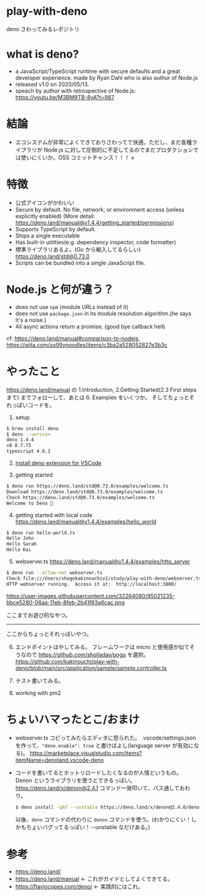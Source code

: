 # play-with-deno

deno さわってみるレポジトリ

# what is deno?

- a JavaScript/TypeScript runtime with secure defaults and a great developer experience. made by Ryan Dahl who is also author of Node.js
- released v1.0 on 2020/05/13.
- speach by author with retrospective of Node.js: https://youtu.be/M3BM9TB-8yA?t=987

# 結論

- エコシステムが非常によくできておりさわってて快適。ただし、まだ各種ライブラリが Node.js に対して圧倒的に不足してるのでまだプロダクションでは使いにくいか。OSS コミットチャンス！！！ :fist:

# 特徴

- 公式アイコンがかわいい
- Secure by default. No file, network, or environment access (unless explicitly enabled) (More detail: https://deno.land/manual@v1.4.4/getting_started/permissions)
- Supports TypeScript by default.
- Ships a single executable
- Has built-in utilities(e.g. dependency inspector, code formatter)
- 標準ライブラリあるよ。(Go から輸入してるらしい) https://deno.land/std@0.73.0
- Scripts can be bundled into a single JavaScript file.

# Node.js と何が違う？

- does not use `npm` (module URLs instead of it)
- does not use `package.json` in its module resolution algorithm.(he says it's a noise.)
- All async actions return a promise. (good bye callback hell)

cf: https://deno.land/manual#comparison-to-nodejs, https://qiita.com/so99ynoodles/items/c3ba2a528052827e3b3c

# やったこと

https://deno.land/manual の 1.Introduction, 2.Getting Started(2.3 First steps まで) までフォローして、あとは 6. Examples をいくつか。
そしてちょっとそれっぽいコードを。

1. setup

```sh
$ brew install deno
$ deno --version
deno 1.4.4
v8 8.7.75
typescript 4.0.3
```

2. [install deno extension for VSCode](https://marketplace.visualstudio.com/items?itemName=denoland.vscode-deno)

3. getting started

```sh
$ deno run https://deno.land/std@0.73.0/examples/welcome.ts
Download https://deno.land/std@0.73.0/examples/welcome.ts
Check https://deno.land/std@0.73.0/examples/welcome.ts
Welcome to Deno 🦕
```

4. getting started with local code  
   https://deno.land/manual@v1.4.4/examples/hello_world

```sh
$ deno run hello-world.ts
Hello John
Hello Sarah
Hello Kai
```

5. webserver.ts
   https://deno.land/manual@v1.4.4/examples/http_server

```sh
$ deno run --allow-net webserver.ts
Check file:///Users/shogokakinouchiv2/study/play-with-deno/webserver.ts
HTTP webserver running.  Access it at:  http://localhost:3000/
```

https://user-images.githubusercontent.com/32264080/95021235-bbce5280-06aa-11eb-8feb-2b41f83a6cac.png

ここまでお遊び的なやつ。

---

ここからちょっとそれっぽいやつ。

6. エンドポイントはやしてみる。
   フレームワークは micro と使用感が似てそうなので https://github.com/sholladay/pogo を選択。
   https://github.com/kakinouchi/play-with-deno/blob/main/src/application/sample/sample.controller.ts

7. テスト書いてみる。

8. working with pm2

# ちょいハマったとこ/おまけ

- webserver.ts コピってみたらエディタに怒られた。
  .vscode/settings.json を作って、`"deno.enable": true` と書けばよし(language server が有効になる)。
  https://marketplace.visualstudio.com/items?itemName=denoland.vscode-deno

- コードを書いてるとホットリロードしたくなるのが人情というもの。
  Denon というライブラリを使うとできるっぽい。https://deno.land/x/denon@2.4.1
  コマンド一発叩いて、パス通しておわり。
  ```sh
  $ deno install -qAf --unstable https://deno.land/x/denon@2.4.0/denon.ts
  ```
  以後、`deno` コマンドの代わりに `denon` コマンドを使う。(わかりにくい！しかもちょいバグってるっぽい！--unstable なだけある。)

# 参考

- https://deno.land/
- https://deno.land/manual <- これがガイドとしてよくできてる。
- https://flaviocopes.com/deno/ <- 実践的にはこれ。
